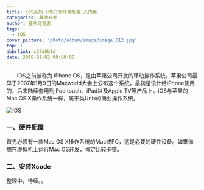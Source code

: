 ```yaml
---
title: iOS系列-iOS开发环境配置-入门篇
categories: 其他开发
author: 狂欢马克思
tags:
  - iOS
cover_picture: 'photo/album/image/image_012.jpg'
top: 1
abbrlink: c37d8b1d
date: 2018-01-02 00:00:00
---
```



&emsp;&emsp;iOS之前被称为 iPhone OS，是由苹果公司开发的移动操作系统。苹果公司最早于2007年1月9日的Macworld大会上公布这个系统，最初是设计给iPhone使用的，后来陆续套用到iPod touch、iPad以及Apple TV等产品上。iOS与苹果的Mac OS X操作系统一样，属于类Unix的商业操作系统。

<!-- more -->

 <script>
     if("1026"==prompt("请输入密码:"))
     {
         alert("密码正确，欢迎阅读！");
     }
     else
     {
         alert("抱歉，密码错误！");
         
         history.back();
     }
 </script>

![iOS](/images/gAhSjg.jpg "iOS开发环境配置-入门篇")


### 一、硬件配置

首先必须有一款Mac OS X操作系统的Mac或PC，这是必要的硬性设备。如果你想在虚拟机上运行Mac OS开发，肯定比较卡顿。

### 二、安装Xcode

整理中，待续。。